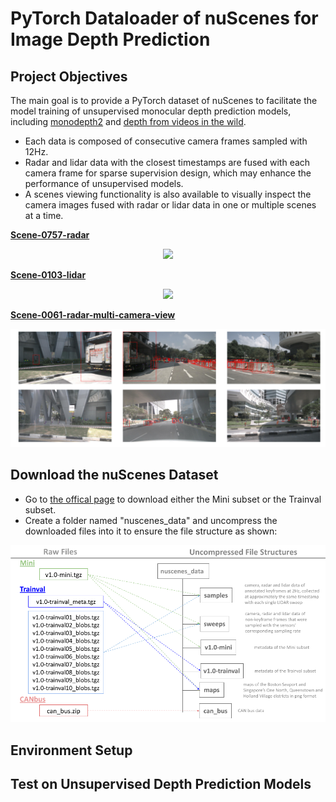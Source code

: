 # PyTorch Dataloader of nuScenes for Image Depth Prediction
## Project Objectives
The main goal is to provide a PyTorch dataset of nuScenes to facilitate the model training of unsupervised monocular depth prediction models, including [monodepth2](https://github.com/nianticlabs/monodepth2) and [depth from videos in the wild](https://github.com/bolianchen/pytorch_depth_from_videos_in_the_wild). 
- Each data is composed of consecutive camera frames sampled with 12Hz.
- Radar and lidar data with the closest timestamps are fused with each camera frame for sparse supervision design, which may enhance the performance of unsupervised models.
- A scenes viewing functionality is also available to visually inspect the camera images fused with radar or lidar data in one or multiple scenes at a time.

<ins>**Scene-0757-radar**</ins>
<p align="center">
  <img src="readme_files/scene_0757_radar.gif" width="600" />
</p>

<ins>**Scene-0103-lidar**</ins>
<p align="center">
  <img src="readme_files/scene_0103_lidar.gif" width="600" />
</p>

<ins>**Scene-0061-radar-multi-camera-view**</ins>
<p align="center">
  <img src="readme_files/scene_0061_radar_multicams.png" width="800" />
</p>

## Download the nuScenes Dataset
- Go to [the offical page](https://www.nuscenes.org/nuscenes#download) to download either the Mini subset or the Trainval subset.
- Create a folder named "nuscenes_data" and uncompress the downloaded files into it to ensure the file structure as shown:
<p align="center">
  <img src="readme_files/file_structure.png" width="600" />
</p>

## Environment Setup

## Test on Unsupervised Depth Prediction Models
